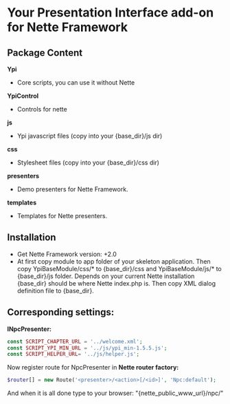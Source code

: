 Your Presentation Interface add-on for Nette Framework
===================

Package Content
-------------------

**Ypi**
- Core scripts, you can use it without Nette

**YpiControl**
- Controls for nette 

**js**
- Ypi javascript files (copy into your {base_dir}/js dir)

**css**
- Stylesheet files (copy into your {base_dir}/css dir)

**presenters**
- Demo presenters for Nette Framework.

**templates**
- Templates for Nette presenters.

Installation 
-------------------

- Get Nette Framework version: +2.0 
- At first copy module to app folder of your skeleton application. Then copy YpiBaseModule/css/* to {base_dir}/css and YpiBaseModule/js/* to {base_dir}/js folder. 
Depends on your current Nette installation {base_dir} should be where Nette index.php is. Then copy XML dialog definition file to {base_dir}. 

Corresponding settings:
-------------------

**INpcPresenter:**

```php
const SCRIPT_CHAPTER_URL = '../welcome.xml';
const SCRIPT_YPI_MIN_URL = '../js/ypi_min-1.5.5.js';
const SCRIPT_HELPER_URL= '../js/helper.js';
```

Now register route for NpcPresenter in 
**Nette router factory:**

```php
$router[] = new Route('<presenter>/<action>[/<id>]', 'Npc:default');
```

And when it is all done type to your browser: "{nette_public_www_url}/npc/"
